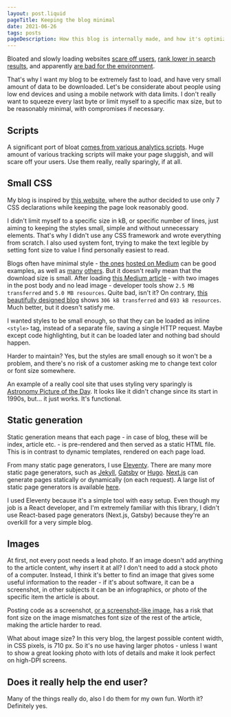 ```yaml
---
layout: post.liquid
pageTitle: Keeping the blog minimal
date: 2021-06-26
tags: posts
pageDescription: How this blog is internally made, and how it's optimized for very fast loading
---
```


Bloated and slowly loading websites [scare off users](https://medium.com/pinterest-engineering/driving-user-growth-with-performance-improvements-cfc50dafadd7), [rank lower in search results](https://www.forbes.com/sites/jiawertz/2017/07/17/why-site-speed-design-can-make-or-break-your-google-ranking/), and apparently [are bad for the environment](https://www.websitecarbon.com/).

That's why I want my blog to be extremely fast to load, and have very small amount of data to be downloaded. Let's be considerate about people using low end devices and using a mobile network with data limits. I don't really want to squeeze every last byte or limit myself to a specific max size, but to be reasonably minimal, with compromises if necessary.

## Scripts

A significant port of bloat [comes from various analytics scripts](https://linustechtips.com/main/topic/931387-gdpr-brings-massive-speed-improvement-to-websites/). Huge amount of various tracking scripts will make your page sluggish, and will scare off your users. Use them really, really sparingly, if at all.

## Small CSS

My blog is inspired by [this website](http://bettermotherfuckingwebsite.com/), where the author decided to use only 7 CSS declarations while keeping the page look reasonably good.

I didn't limit myself to a specific size in kB, or specific number of lines, just aiming to keeping the styles small, simple and without unnecessary elements. That's why I didn't use any CSS framework and wrote everything from scratch. I also used system font, trying to make the text legible by setting font size to value I find personally easiest to read.

Blogs often have minimal style - [the ones](https://medium.com/the-node-js-collection/node-js-can-http-2-push-b491894e1bb1) [hosted on Medium](https://medium.com/squad-engineering/blazingly-fast-querying-on-huge-tables-by-avoiding-joins-5be0fca2f523) can be good examples, as well as [many](https://rauchg.com/2014/7-principles-of-rich-web-applications) [others](https://dave.cheney.net/2019/07/09/clear-is-better-than-clever). But it doesn't really mean that the download size is small. After loading [this Medium article](https://medium.com/@luke_73359/getting-started-with-icestorm-verilog-on-the-ice40hx1k-fpga-cbc71ad3947d) - with two images in the post body and no lead image - developer tools show `2.5 MB transferred` and `5.0 MB resources`. Quite bad, isn't it? On contrary, [this beautifully designed blog](https://dave.cheney.net/2018/07/12/slices-from-the-ground-up) shows `306 kB transferred` and `693 kB resources`. Much better, but it doesn't satisfy me.

I wanted styles to be small enough, so that they can be loaded as inline `<style>` tag, instead of a separate file, saving a single HTTP request. Maybe except code highlighting, but it can be loaded later and nothing bad should happen.

Harder to maintain? Yes, but the styles are small enough so it won't be a problem, and there's no risk of a customer asking me to change text color or font size somewhere.

An example of a really cool site that uses styling very sparingly is [Astronomy Picture of the Day](https://apod.nasa.gov/apod/astropix.html). It looks like it didn't change since its start in 1990s, but... it just works. It's functional.

## Static generation

Static generation means that each page - in case of blog, these will be index, article etc. - is pre-rendered and then served as a static HTML file. This is in contrast to dynamic templates, rendered on each page load.

From many static page generators, I use [Eleventy](https://www.11ty.dev/). There are many more static page generators, such as [Jekyll](https://jekyllrb.com/), [Gatsby](https://www.gatsbyjs.com/) or [Hugo](https://gohugo.io/). [Next.js](https://nextjs.org/) can generate pages statically or dynamically (on each request). A large list of static page generators is available [here](https://jamstack.org/generators/).

I used Eleventy because it's a simple tool with easy setup. Even though my job is a React developer, and I'm extremely familiar with this library, I didn't use React-based page generators (Next.js, Gatsby) because they're an overkill for a very simple blog.

## Images

At first, not every post needs a lead photo. If an image doesn't add anything to the article content, why insert it at all? I don't need to add a stock photo of a computer. Instead, I think it's better to find an image that gives some useful information to the reader - if it's about software, it can be a screenshot, in other subjects it can be an infographics, or photo of the specific item the article is about.

Posting code as a screenshot, [or a screenshot-like image](https://carbon.now.sh/), has a risk that font size on the image mismatches font size of the rest of the article, making the article harder to read.

What about image size? In this very blog, the largest possible content width, in CSS pixels, is 710 px. So it's no use having larger photos - unless I want to show a great looking photo with lots of details and make it look perfect on high-DPI screens.

## Does it really help the end user?

Many of the things really do, also I do them for my own fun. Worth it? Definitely yes.
